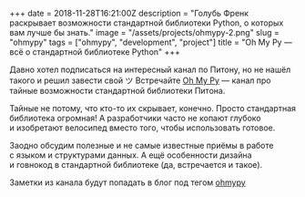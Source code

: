 +++
date = 2018-11-28T16:21:00Z
description = "Голубь Френк раскрывает возможности стандартной библиотеки Python, о которых вам лучше бы знать."
image = "/assets/projects/ohmypy-2.png"
slug = "ohmypy"
tags = ["ohmypy", "development", "project"]
title = "Oh My Py — всё о стандартной библиотеке Python"
+++

Давно хотел подписаться на интересный канал по Питону, но не нашёл такого и решил завести свой ツ Встречайте <a href="https://t.me/ohmypy">Oh My Py</a> — канал про тайные возможности стандартной библиотеки Питона.

Тайные не потому, что кто-то их скрывает, конечно. Просто стандартная библиотека огромная! А разработчики часто не копают глубоко и изобретают велосипед вместо того, чтобы использовать готовое.

Заодно обсудим полезные и не самые известные приёмы в работе с языком и структурами данных. А ещё особенности дизайна и говнокод в стандартной библиотеке (да, встречается и такое).

Заметки из канала будут попадать в блог под тегом [ohmypy](/tag/ohmypy/)

